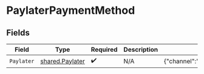 # PaylaterPaymentMethod


## Fields

| Field                                                     | Type                                                      | Required                                                  | Description                                               | Example                                                   |
| --------------------------------------------------------- | --------------------------------------------------------- | --------------------------------------------------------- | --------------------------------------------------------- | --------------------------------------------------------- |
| `Paylater`                                                | [shared.Paylater](../../../pkg/models/shared/paylater.md) | :heavy_check_mark:                                        | N/A                                                       | {"channel":"link","provider":"kotak","phone":7789112345}  |
